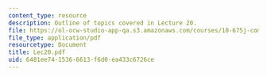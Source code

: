```yaml
---
content_type: resource
description: Outline of topics covered in Lecture 20.
file: https://ol-ocw-studio-app-qa.s3.amazonaws.com/courses/10-675j-computational-quantum-mechanics-of-molecular-and-extended-systems-fall-2004/6481ee7415366613f6d0ea433c6726ce_Lec20.pdf
file_type: application/pdf
resourcetype: Document
title: Lec20.pdf
uid: 6481ee74-1536-6613-f6d0-ea433c6726ce
---
```

